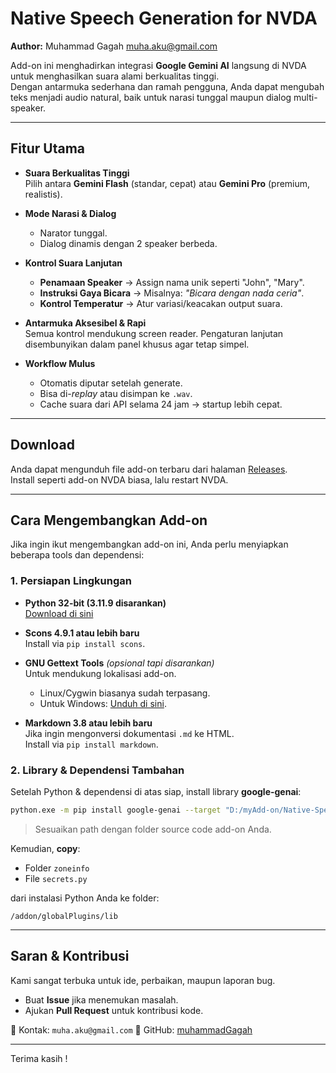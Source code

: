 # Native Speech Generation for NVDA

**Author:** Muhammad Gagah <muha.aku@gmail.com>  

Add-on ini menghadirkan integrasi **Google Gemini AI** langsung di NVDA untuk menghasilkan suara alami berkualitas tinggi.  
Dengan antarmuka sederhana dan ramah pengguna, Anda dapat mengubah teks menjadi audio natural, baik untuk narasi tunggal maupun dialog multi-speaker.

---

## Fitur Utama

- **Suara Berkualitas Tinggi**  
  Pilih antara **Gemini Flash** (standar, cepat) atau **Gemini Pro** (premium, realistis).

- **Mode Narasi & Dialog**  
  - Narator tunggal.  
  - Dialog dinamis dengan 2 speaker berbeda.

- **Kontrol Suara Lanjutan**  
  - **Penamaan Speaker** → Assign nama unik seperti "John", "Mary".  
  - **Instruksi Gaya Bicara** → Misalnya: *"Bicara dengan nada ceria"*.  
  - **Kontrol Temperatur** → Atur variasi/keacakan output suara.

- **Antarmuka Aksesibel & Rapi**  
  Semua kontrol mendukung screen reader. Pengaturan lanjutan disembunyikan dalam panel khusus agar tetap simpel.

- **Workflow Mulus**  
  - Otomatis diputar setelah generate.  
  - Bisa di-*replay* atau disimpan ke `.wav`.  
  - Cache suara dari API selama 24 jam → startup lebih cepat.

---

## Download

Anda dapat mengunduh file add-on terbaru dari halaman [Releases]([https://github.com/muhammadGagah/native-speech-nvda/releases](https://github.com/MuhammadGagah/native-speech-generation/releases/)).  
Install seperti add-on NVDA biasa, lalu restart NVDA.

---

## Cara Mengembangkan Add-on

Jika ingin ikut mengembangkan add-on ini, Anda perlu menyiapkan beberapa tools dan dependensi:

### 1. Persiapan Lingkungan

- **Python 32-bit (3.11.9 disarankan)**  
  [Download di sini](https://www.python.org/downloads/release/python-3119/)

- **Scons 4.9.1 atau lebih baru**  
  Install via `pip install scons`.

- **GNU Gettext Tools** *(opsional tapi disarankan)*  
  Untuk mendukung lokalisasi add-on.  
  - Linux/Cygwin biasanya sudah terpasang.  
  - Untuk Windows: [Unduh di sini](https://gnuwin32.sourceforge.net/downlinks/gettext.php).

- **Markdown 3.8 atau lebih baru**  
  Jika ingin mengonversi dokumentasi `.md` ke HTML.  
  Install via `pip install markdown`.

### 2. Library & Dependensi Tambahan

Setelah Python & dependensi di atas siap, install library **google-genai**:  

```bash
python.exe -m pip install google-genai --target "D:/myAdd-on/Native-Speech-Generation/addon/globalPlugins/lib"
````

> Sesuaikan path dengan folder source code add-on Anda.

Kemudian, **copy**:

* Folder `zoneinfo`
* File `secrets.py`

dari instalasi Python Anda ke folder:

```
/addon/globalPlugins/lib
```

---

## Saran & Kontribusi

Kami sangat terbuka untuk ide, perbaikan, maupun laporan bug.

* Buat **Issue** jika menemukan masalah.
* Ajukan **Pull Request** untuk kontribusi kode.

📧 Kontak: `muha.aku@gmail.com`
🐙 GitHub: [muhammadGagah](https://github.com/muhammadGagah)

---

Terima kasih !
